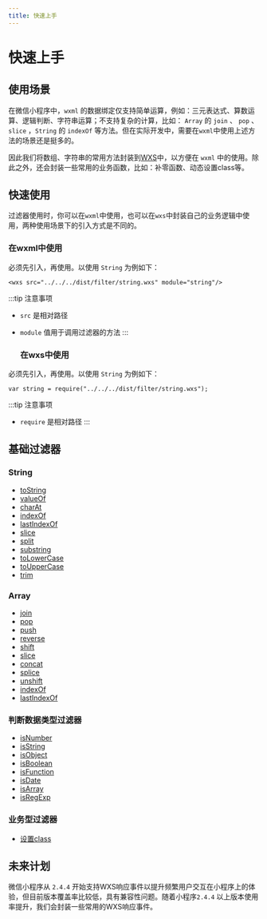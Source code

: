 ```yaml
---
title: 快速上手
---
```


# <H2Icon /> 快速上手

## 使用场景

在微信小程序中，`wxml` 的数据绑定仅支持简单运算，例如：三元表达式、算数运算、逻辑判断、字符串运算；不支持复杂的计算，比如： `Array` 的 `join` 、 `pop` 、`slice` ，`String` 的 `indexOf` 等方法。但在实际开发中，需要在`wxml`中使用上述方法的场景还是挺多的。

因此我们将数组、字符串的常用方法封装到[WXS][1]中，以方便在 `wxml` 中的使用。除此之外，还会封装一些常用的业务函数，比如：补零函数、动态设置class等。

## 快速使用

过滤器使用时，你可以在`wxml`中使用，也可以在`wxs`中封装自己的业务逻辑中使用，两种使用场景下的引入方式是不同的。

### 在wxml中使用

必须先引入，再使用。以使用 `String` 为例如下：

```wxml
<wxs src="../../../dist/filter/string.wxs" module="string"/>
```

:::tip 注意事项

- `src` 是相对路径
- `module` 值用于调用过滤器的方法
  :::

  ### 在wxs中使用

必须先引入，再使用。以使用 `String` 为例如下：

```wxml
var string = require("../../../dist/filter/string.wxs");
```

:::tip 注意事项
- `require` 是相对路径
  :::

## 基础过滤器

### String
- <a href="/filter/string.html#tostring">toString</a>
- <a href="/filter/string.html#valueof">valueOf</a>
- <a href="/filter/string.html#charat">charAt</a>
- <a href="/filter/string.html#indexof">indexOf</a>
- <a href="/filter/string.html#lastindexof">lastIndexOf</a>
- <a href="/filter/string.html#slice">slice</a>
- <a href="/filter/string.html#split">split</a>
- <a href="/filter/string.html#substring">substring</a>
- <a href="/filter/string.html#tolowercase">toLowerCase</a>
- <a href="/filter/string.html#touppercase">toUpperCase</a>
- <a href="/filter/string.html#trim">trim</a>

### Array

- <a href="/filter/array.html#join">join</a>
- <a href="/filter/array.html#pop">pop</a>
- <a href="/filter/array.html#push">push</a>
- <a href="/filter/array.html#reverse">reverse</a>
- <a href="/filter/array.html#shift">shift</a>
- <a href="/filter/array.html#slice">slice</a>
- <a href="/filter/array.html#concat">concat</a>
- <a href="/filter/array.html#splice">splice</a>
- <a href="/filter/array.html#unshift">unshift</a>
- <a href="/filter/array.html#indexOf">indexOf</a>
- <a href="/filter/array.html#lastIndexOf">lastIndexOf</a>



### 判断数据类型过滤器

- <a href="/filter/is.html">isNumber</a>
- <a href="/filter/is.html">isString</a>
- <a href="/filter/is.html">isObject</a>
- <a href="/filter/is.html">isBoolean</a>
- <a href="/filter/is.html">isFunction</a>
- <a href="/filter/is.html">isDate</a>
- <a href="/filter/is.html">isArray</a>
- <a href="/filter/is.html">isRegExp</a>


### 业务型过滤器

- <a href="/filter/classnames.html">设置class</a>



## 未来计划

微信小程序从 `2.4.4` 开始支持WXS响应事件以提升频繁用户交互在小程序上的体验，但目前版本覆盖率比较低，具有兼容性问题。随着小程序`2.4.4` 以上版本使用率提升，我们会封装一些常用的WXS响应事件。

[1]: https://developers.weixin.qq.com/miniprogram/dev/framework/view/wxs/
<RightMenu />
